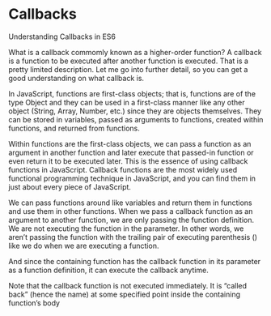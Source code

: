 # Callbacks
Understanding Callbacks in ES6

What is a callback commomly known as a higher-order function? A callback is a function to be executed after another function is executed. 
That is a pretty limited description. Let me go into further detail, so you can get a good understanding on what callback is. 

In JavaScript, functions are first-class objects; that is, functions are of the type Object and they can be used in a first-class manner like any other object (String, Array, Number, etc.) since they are objects themselves. They can be stored in variables, passed as arguments to functions, created within functions, and returned from functions.

Within functions are the first-class objects, we can pass a function as an argument in another function and later execute that passed-in function or even return it to be executed later. This is the essence of using callback functions in JavaScript. Callback functions are the most widely used functional programming technique in JavaScript, and you can find them in just about every piece of JavaScript. 

We can pass functions around like variables and return them in functions and use them in other functions. When we pass a callback function as an argument to another function, we are only passing the function definition. We are not executing the function in the parameter. In other words, we aren’t passing the function with the trailing pair of executing parenthesis () like we do when we are executing a function.

And since the containing function has the callback function in its parameter as a function definition, it can execute the callback anytime.

Note that the callback function is not executed immediately. It is “called back” (hence the name) at some specified point inside the containing function’s body

